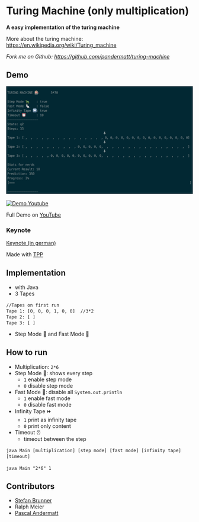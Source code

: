 # Turing Machine (only multiplication)

**A easy implementation of the turing machine**

More about the turing machine: <https://en.wikipedia.org/wiki/Turing_machine>

*Fork me on Github: <https://github.com/pandermatt/turing-machine>*

## Demo

![Turing Machine](ScreenShot.png)

[![Demo Youtube](https://j.gifs.com/1rGz60.gif)](https://www.youtube.com/watch?v=aHOqqASOnk4)

Full Demo on [YouTube](https://www.youtube.com/watch?v=aHOqqASOnk4)

### Keynote

[Keynote (in german)](https://github.com/pandermatt/turing-machine/blob/master/keynote.tpp)

Made with [TPP](https://github.com/cbbrowne/tpp)

## Implementation

* with Java
* 3 Tapes
```
//Tapes on first run
Tape 1: [0, 0, 0, 1, 0, 0]  //3*2
Tape 2: [ ]
Tape 3: [ ]
```
* Step Mode 🐢  and Fast Mode 🐇

## How to run

- Multiplication: `2*6`
- Step Mode 🐢: shows every step 
    - `1` enable step mode
    - `0` disable step mode
- Fast Mode 🐇: disable all `System.out.println`
    - `1` enable fast mode
    - `0` disable fast mode
- Infinity Tape ⏩
    - `1` print as infinity tape
    - `0` print only content
- Timeout ⏰
    - timeout between the step

```
java Main [multiplication] [step mode] [fast mode] [infinity tape] [timeout]

java Main "2*6" 1
```

## Contributors

- [Stefan Brunner](https://github.com/thecoder95)
- Ralph Meier
- [Pascal Andermatt](https://github.com/pandermatt)
